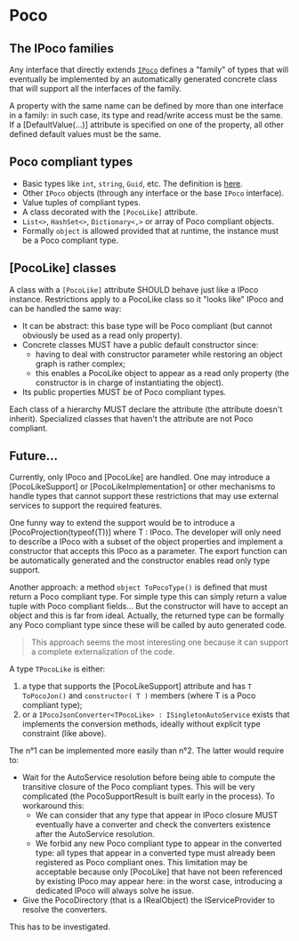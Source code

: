 # Poco

## The IPoco families
Any interface that directly extends [`IPoco`](IPoco.cs) defines a "family" of types that will eventually be implemented
by an automatically generated concrete class that will support all the interfaces of the family.

A property with the same name can be defined by more than one interface in a family: in such case, its type and read/write access
must be the same. If a [DefaultValue(...)] attribute is specified on one of the property, all other defined default values must
be the same.

## Poco compliant types

 - Basic types like `int`, `string`, `Guid`, etc. The definition is [here](https://github.com/signature-opensource/CK-StObj/blob/master/CK.StObj.Runtime/Poco/PocoSupportResultExtension.cs#L48).
 - Other `IPoco` objects (through any interface or the base `IPoco` interface).
 - Value tuples of compliant types.
 - A class decorated with the `[PocoLike]` attribute.
 - `List<>`, `HashSet<>`, `Dictionary<,>` or array of Poco compliant objects.
 - Formally `object` is allowed provided that at runtime, the instance must be a Poco compliant type.


## [PocoLike] classes

A class with a `[PocoLike]` attribute SHOULD behave just like a IPoco instance.
Restrictions apply to a PocoLike class so it "looks like" IPoco and can be handled the same way:

- It can be abstract: this base type will be Poco compliant (but cannot obviously be used as a read only property).
- Concrete classes MUST have a public default constructor since:
  - having to deal with constructor parameter while restoring an object graph is rather complex;
  - this enables a PocoLike object to appear as a read only property (the constructor is in charge of instantiating the 
    object).
- Its public properties MUST be of Poco compliant types.

Each class of a hierarchy MUST declare the attribute (the attribute doesn't inherit). Specialized classes that haven't the attribute
are not Poco compliant.

## Future...
Currently, only IPoco and [PocoLike] are handled. One may introduce a [PocoLikeSupport] or [PocoLikeImplementation] or other
mechanisms to handle types that cannot support these restrictions that may use external services to support the required features.

One funny way to extend the support would be to introduce a [PocoProjection(typeof(T))] where T : IPoco. The developer
will only need to describe a IPoco with a subset of the object properties and implement a constructor that accepts this IPoco
as a parameter. The export function can be automatically generated and the constructor enables read only type support.

Another approach: a method `object ToPocoType()` is defined that must return a Poco compliant type. For simple type this
can simply return a value tuple with Poco compliant fields... But the constructor will have to accept an object and this is
far from ideal.
Actually, the returned type can be formally any Poco compliant type since these will be called by auto generated code.

> This approach seems the most interesting one because it can support a complete externalization of the code.

A type `TPocoLike` is either:
1.  a type that supports the [PocoLikeSupport] attribute and has `T ToPocoJon()` and `constructor( T )` 
  members (where T is a Poco compliant type);
2. or a `IPocoJsonConverter<TPocoLike> : ISingletonAutoService` exists that implements the conversion methods, ideally 
   without explicit type constraint (like above).

The n°1 can be implemented more easily than n°2. The latter would require to:
- Wait for the AutoService resolution before being able to compute the transitive closure of the Poco compliant types. This
  will be very complicated (the PocoSupportResult is built early in the process). To workaround this:
  - We can consider that any type that appear in IPoco closure MUST eventually have a converter and check 
    the converters existence after the AutoService resolution.
  - We forbid any new Poco compliant type to appear in the converted type: all types that appear in a converted type must 
    already been registered as Poco compliant ones.
    This limitation may be acceptable because only [PocoLike] that have not been referenced by existing IPoco may appear here:
    in the worst case, introducing a dedicated IPoco will always solve he issue.
- Give the PocoDirectory (that is a IRealObject) the IServiceProvider to resolve the converters.

This has to be investigated.
